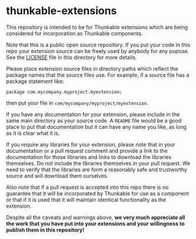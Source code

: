 # thunkable-extensions
This repository is intended to be for Thunkable extensions which are being considered for incorporation as Thunkable components.  

Note that this is a public open source repository.  If you put your code in this repo your extension source can be freely used
by anybody for any pupose.  See the [LICENSE](./LICENSE) file in this directory for more details.

Please place extension source files in directory paths which reflect the package names that the source files use.  For example, if a source file has a package statement like:
```
package com.mycompany.myproject.myextension;
```
then put your file in `com/mycompany/myproject/myextension`.

If you have any documentation for your extension, please include in the same main directory as your source code.  A `README` file would be a good place to put that documentation but it can have any name you like, as long as it is clear what it is.

If you require any libraries for your extension, please note that in your documentation or a pull request comment and provide a link to the documentation for those libraries and links to download the libraries themselves.  Do not include the libraries themselves in your pull request.  We need to verify that the libraries are form a reasonably safe and trustworthy source and will download them ourselves.

Also note that if a pull request is accepted into this repo there is no guarantee that it will be incorporated by Thunkable for use as a component or that if it is used that it will maintain identical functionality as the extension.

Despite all the caveats and warnings above, **we very much appreciate all the work that you have put into your extensions and your willingness to publish them in this repository!**
